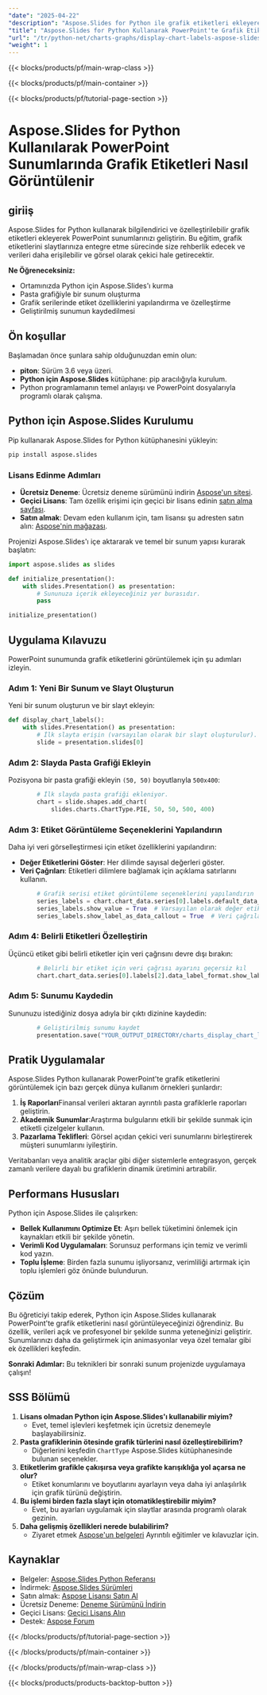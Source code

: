 ```yaml
---
"date": "2025-04-22"
"description": "Aspose.Slides for Python ile grafik etiketleri ekleyerek PowerPoint sunumlarınızı nasıl geliştireceğinizi öğrenin. Veri görselleştirmesini iyileştirmek için bu adım adım kılavuzu izleyin."
"title": "Aspose.Slides for Python Kullanarak PowerPoint'te Grafik Etiketlerinin Nasıl Görüntüleneceği - Kapsamlı Bir Kılavuz"
"url": "/tr/python-net/charts-graphs/display-chart-labels-aspose-slides-python/"
"weight": 1
---
```


{{< blocks/products/pf/main-wrap-class >}}

{{< blocks/products/pf/main-container >}}

{{< blocks/products/pf/tutorial-page-section >}}
# Aspose.Slides for Python Kullanılarak PowerPoint Sunumlarında Grafik Etiketleri Nasıl Görüntülenir

## giriiş

Aspose.Slides for Python kullanarak bilgilendirici ve özelleştirilebilir grafik etiketleri ekleyerek PowerPoint sunumlarınızı geliştirin. Bu eğitim, grafik etiketlerini slaytlarınıza entegre etme sürecinde size rehberlik edecek ve verileri daha erişilebilir ve görsel olarak çekici hale getirecektir.

**Ne Öğreneceksiniz:**
- Ortamınızda Python için Aspose.Slides'ı kurma
- Pasta grafiğiyle bir sunum oluşturma
- Grafik serilerinde etiket özelliklerini yapılandırma ve özelleştirme
- Geliştirilmiş sunumun kaydedilmesi

## Ön koşullar
Başlamadan önce şunlara sahip olduğunuzdan emin olun:
- **piton**: Sürüm 3.6 veya üzeri.
- **Python için Aspose.Slides** kütüphane: pip aracılığıyla kurulum.
- Python programlamanın temel anlayışı ve PowerPoint dosyalarıyla programlı olarak çalışma.

## Python için Aspose.Slides Kurulumu
Pip kullanarak Aspose.Slides for Python kütüphanesini yükleyin:

```bash
pip install aspose.slides
```

### Lisans Edinme Adımları
- **Ücretsiz Deneme**: Ücretsiz deneme sürümünü indirin [Aspose'un sitesi](https://releases.aspose.com/slides/python-net/).
- **Geçici Lisans**: Tam özellik erişimi için geçici bir lisans edinin [satın alma sayfası](https://purchase.aspose.com/temporary-license/).
- **Satın almak**: Devam eden kullanım için, tam lisansı şu adresten satın alın: [Aspose'nin mağazası](https://purchase.aspose.com/buy).

Projenizi Aspose.Slides'ı içe aktararak ve temel bir sunum yapısı kurarak başlatın:

```python
import aspose.slides as slides

def initialize_presentation():
    with slides.Presentation() as presentation:
        # Sununuza içerik ekleyeceğiniz yer burasıdır.
        pass

initialize_presentation()
```

## Uygulama Kılavuzu
PowerPoint sunumunda grafik etiketlerini görüntülemek için şu adımları izleyin.

### Adım 1: Yeni Bir Sunum ve Slayt Oluşturun
Yeni bir sunum oluşturun ve bir slayt ekleyin:

```python
def display_chart_labels():
    with slides.Presentation() as presentation:
        # İlk slayta erişin (varsayılan olarak bir slayt oluşturulur).
        slide = presentation.slides[0]
```

### Adım 2: Slayda Pasta Grafiği Ekleyin
Pozisyona bir pasta grafiği ekleyin `(50, 50)` boyutlarıyla `500x400`:

```python
        # İlk slayda pasta grafiği ekleniyor.
        chart = slide.shapes.add_chart(
            slides.charts.ChartType.PIE, 50, 50, 500, 400)
```

### Adım 3: Etiket Görüntüleme Seçeneklerini Yapılandırın
Daha iyi veri görselleştirmesi için etiket özelliklerini yapılandırın:
- **Değer Etiketlerini Göster**: Her dilimde sayısal değerleri göster.
- **Veri Çağrıları**: Etiketleri dilimlere bağlamak için açıklama satırlarını kullanın.

```python
        # Grafik serisi etiket görüntüleme seçeneklerini yapılandırın
        series_labels = chart.chart_data.series[0].labels.default_data_label_format
        series_labels.show_value = True  # Varsayılan olarak değer etiketlerini göster
        series_labels.show_label_as_data_callout = True  # Veri çağrılarını kullan
```

### Adım 4: Belirli Etiketleri Özelleştirin
Üçüncü etiket gibi belirli etiketler için veri çağrısını devre dışı bırakın:

```python
        # Belirli bir etiket için veri çağrısı ayarını geçersiz kıl
        chart.chart_data.series[0].labels[2].data_label_format.show_label_as_data_callout = False
```

### Adım 5: Sunumu Kaydedin
Sununuzu istediğiniz dosya adıyla bir çıktı dizinine kaydedin:

```python
        # Geliştirilmiş sunumu kaydet
        presentation.save("YOUR_OUTPUT_DIRECTORY/charts_display_chart_labels_out.pptx")
```

## Pratik Uygulamalar
Aspose.Slides Python kullanarak PowerPoint'te grafik etiketlerini görüntülemek için bazı gerçek dünya kullanım örnekleri şunlardır:
1. **İş Raporları**Finansal verileri aktaran ayrıntılı pasta grafiklerle raporları geliştirin.
2. **Akademik Sunumlar**:Araştırma bulgularını etkili bir şekilde sunmak için etiketli çizelgeler kullanın.
3. **Pazarlama Teklifleri**: Görsel açıdan çekici veri sunumlarını birleştirerek müşteri sunumlarını iyileştirin.

Veritabanları veya analitik araçlar gibi diğer sistemlerle entegrasyon, gerçek zamanlı verilere dayalı bu grafiklerin dinamik üretimini artırabilir.

## Performans Hususları
Python için Aspose.Slides ile çalışırken:
- **Bellek Kullanımını Optimize Et**: Aşırı bellek tüketimini önlemek için kaynakları etkili bir şekilde yönetin.
- **Verimli Kod Uygulamaları**: Sorunsuz performans için temiz ve verimli kod yazın.
- **Toplu İşleme**: Birden fazla sunumu işliyorsanız, verimliliği artırmak için toplu işlemleri göz önünde bulundurun.

## Çözüm
Bu öğreticiyi takip ederek, Python için Aspose.Slides kullanarak PowerPoint'te grafik etiketlerini nasıl görüntüleyeceğinizi öğrendiniz. Bu özellik, verileri açık ve profesyonel bir şekilde sunma yeteneğinizi geliştirir. Sunumlarınızı daha da geliştirmek için animasyonlar veya özel temalar gibi ek özellikleri keşfedin.

**Sonraki Adımlar:** Bu teknikleri bir sonraki sunum projenizde uygulamaya çalışın!

## SSS Bölümü
1. **Lisans olmadan Python için Aspose.Slides'ı kullanabilir miyim?**
   - Evet, temel işlevleri keşfetmek için ücretsiz denemeyle başlayabilirsiniz.
2. **Pasta grafiklerinin ötesinde grafik türlerini nasıl özelleştirebilirim?**
   - Diğerlerini keşfedin `ChartType` Aspose.Slides kütüphanesinde bulunan seçenekler.
3. **Etiketlerim grafikle çakışırsa veya grafikte karışıklığa yol açarsa ne olur?**
   - Etiket konumlarını ve boyutlarını ayarlayın veya daha iyi anlaşılırlık için grafik türünü değiştirin.
4. **Bu işlemi birden fazla slayt için otomatikleştirebilir miyim?**
   - Evet, bu ayarları uygulamak için slaytlar arasında programlı olarak gezinin.
5. **Daha gelişmiş özellikleri nerede bulabilirim?**
   - Ziyaret etmek [Aspose'un belgeleri](https://reference.aspose.com/slides/python-net/) Ayrıntılı eğitimler ve kılavuzlar için.

## Kaynaklar
- Belgeler: [Aspose.Slides Python Referansı](https://reference.aspose.com/slides/python-net/)
- İndirmek: [Aspose.Slides Sürümleri](https://releases.aspose.com/slides/python-net/)
- Satın almak: [Aspose Lisansı Satın Al](https://purchase.aspose.com/buy)
- Ücretsiz Deneme: [Deneme Sürümünü İndirin](https://releases.aspose.com/slides/python-net/)
- Geçici Lisans: [Geçici Lisans Alın](https://purchase.aspose.com/temporary-license/)
- Destek: [Aspose Forum](https://forum.aspose.com/c/slides/11)

{{< /blocks/products/pf/tutorial-page-section >}}

{{< /blocks/products/pf/main-container >}}

{{< /blocks/products/pf/main-wrap-class >}}

{{< blocks/products/products-backtop-button >}}